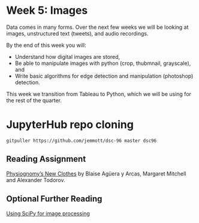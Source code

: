 # Week 5: Images

Data comes in many forms.  Over the next few weeks we will be looking at images, unstructured text (tweets), and audio recordings.

By the end of this week you will:
* Understand how digital images are stored,
* Be able to manipulate images with python (crop, thubmnail, grayscale), and
* Write basic algorithms for edge detection and manipulation (photoshop) detection.

This week we transition from Tableau to Python, which we will be using for the rest of the quarter.

# JupyterHub repo cloning

```gitpuller https://github.com/jemmott/dsc-96 master dsc96```

## Reading Assignment

[Physiognomy’s New Clothes](https://medium.com/@blaisea/physiognomys-new-clothes-f2d4b59fdd6a) by Blaise Agüera y Arcas, Margaret Mitchell and Alexander Todorov.

## Optional Further Reading

[Using SciPy for image processing](http://www.scipy-lectures.org/advanced/image_processing/index.html)
